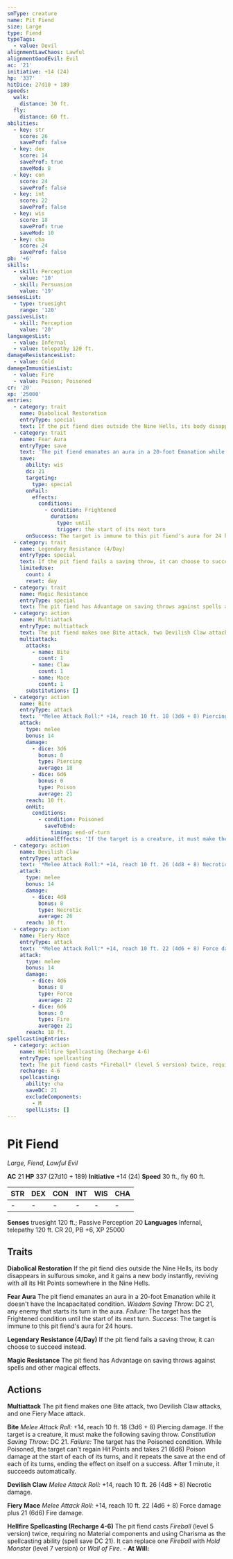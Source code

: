 ```yaml
---
smType: creature
name: Pit Fiend
size: Large
type: Fiend
typeTags:
  - value: Devil
alignmentLawChaos: Lawful
alignmentGoodEvil: Evil
ac: '21'
initiative: +14 (24)
hp: '337'
hitDice: 27d10 + 189
speeds:
  walk:
    distance: 30 ft.
  fly:
    distance: 60 ft.
abilities:
  - key: str
    score: 26
    saveProf: false
  - key: dex
    score: 14
    saveProf: true
    saveMod: 8
  - key: con
    score: 24
    saveProf: false
  - key: int
    score: 22
    saveProf: false
  - key: wis
    score: 18
    saveProf: true
    saveMod: 10
  - key: cha
    score: 24
    saveProf: false
pb: '+6'
skills:
  - skill: Perception
    value: '10'
  - skill: Persuasion
    value: '19'
sensesList:
  - type: truesight
    range: '120'
passivesList:
  - skill: Perception
    value: '20'
languagesList:
  - value: Infernal
  - value: telepathy 120 ft.
damageResistancesList:
  - value: Cold
damageImmunitiesList:
  - value: Fire
  - value: Poison; Poisoned
cr: '20'
xp: '25000'
entries:
  - category: trait
    name: Diabolical Restoration
    entryType: special
    text: If the pit fiend dies outside the Nine Hells, its body disappears in sulfurous smoke, and it gains a new body instantly, reviving with all its Hit Points somewhere in the Nine Hells.
  - category: trait
    name: Fear Aura
    entryType: save
    text: 'The pit fiend emanates an aura in a 20-foot Emanation while it doesn''t have the Incapacitated condition. *Wisdom Saving Throw*: DC 21, any enemy that starts its turn in the aura. *Failure:*  The target has the Frightened condition until the start of its next turn. *Success:*  The target is immune to this pit fiend''s aura for 24 hours.'
    save:
      ability: wis
      dc: 21
      targeting:
        type: special
      onFail:
        effects:
          conditions:
            - condition: Frightened
              duration:
                type: until
                trigger: the start of its next turn
      onSuccess: The target is immune to this pit fiend's aura for 24 hours.
  - category: trait
    name: Legendary Resistance (4/Day)
    entryType: special
    text: If the pit fiend fails a saving throw, it can choose to succeed instead.
    limitedUse:
      count: 4
      reset: day
  - category: trait
    name: Magic Resistance
    entryType: special
    text: The pit fiend has Advantage on saving throws against spells and other magical effects.
  - category: action
    name: Multiattack
    entryType: multiattack
    text: The pit fiend makes one Bite attack, two Devilish Claw attacks, and one Fiery Mace attack.
    multiattack:
      attacks:
        - name: Bite
          count: 1
        - name: Claw
          count: 1
        - name: Mace
          count: 1
      substitutions: []
  - category: action
    name: Bite
    entryType: attack
    text: '*Melee Attack Roll:* +14, reach 10 ft. 18 (3d6 + 8) Piercing damage. If the target is a creature, it must make the following saving throw. *Constitution Saving Throw*: DC 21. *Failure:*  The target has the Poisoned condition. While Poisoned, the target can''t regain Hit Points and takes 21 (6d6) Poison damage at the start of each of its turns, and it repeats the save at the end of each of its turns, ending the effect on itself on a success. After 1 minute, it succeeds automatically.'
    attack:
      type: melee
      bonus: 14
      damage:
        - dice: 3d6
          bonus: 8
          type: Piercing
          average: 18
        - dice: 6d6
          bonus: 0
          type: Poison
          average: 21
      reach: 10 ft.
      onHit:
        conditions:
          - condition: Poisoned
            saveToEnd:
              timing: end-of-turn
      additionalEffects: 'If the target is a creature, it must make the following saving throw. *Constitution Saving Throw*: DC 21. *Failure:*  The target has the Poisoned condition. While Poisoned, the target can''t regain Hit Points and takes 21 (6d6) Poison damage at the start of each of its turns, and it repeats the save at the end of each of its turns, ending the effect on itself on a success. After 1 minute, it succeeds automatically.'
  - category: action
    name: Devilish Claw
    entryType: attack
    text: '*Melee Attack Roll:* +14, reach 10 ft. 26 (4d8 + 8) Necrotic damage.'
    attack:
      type: melee
      bonus: 14
      damage:
        - dice: 4d8
          bonus: 8
          type: Necrotic
          average: 26
      reach: 10 ft.
  - category: action
    name: Fiery Mace
    entryType: attack
    text: '*Melee Attack Roll:* +14, reach 10 ft. 22 (4d6 + 8) Force damage plus 21 (6d6) Fire damage.'
    attack:
      type: melee
      bonus: 14
      damage:
        - dice: 4d6
          bonus: 8
          type: Force
          average: 22
        - dice: 6d6
          bonus: 0
          type: Fire
          average: 21
      reach: 10 ft.
spellcastingEntries:
  - category: action
    name: Hellfire Spellcasting (Recharge 4-6)
    entryType: spellcasting
    text: The pit fiend casts *Fireball* (level 5 version) twice, requiring no Material components and using Charisma as the spellcasting ability (spell save DC 21). It can replace one *Fireball* with *Hold Monster* (level 7 version) or *Wall of Fire*. - **At Will:**
    recharge: 4-6
    spellcasting:
      ability: cha
      saveDC: 21
      excludeComponents:
        - M
      spellLists: []
---
```


# Pit Fiend
*Large, Fiend, Lawful Evil*

**AC** 21
**HP** 337 (27d10 + 189)
**Initiative** +14 (24)
**Speed** 30 ft., fly 60 ft.

| STR | DEX | CON | INT | WIS | CHA |
| --- | --- | --- | --- | --- | --- |
| - | - | - | - | - | - |

**Senses** truesight 120 ft.; Passive Perception 20
**Languages** Infernal, telepathy 120 ft.
CR 20, PB +6, XP 25000

## Traits

**Diabolical Restoration**
If the pit fiend dies outside the Nine Hells, its body disappears in sulfurous smoke, and it gains a new body instantly, reviving with all its Hit Points somewhere in the Nine Hells.

**Fear Aura**
The pit fiend emanates an aura in a 20-foot Emanation while it doesn't have the Incapacitated condition. *Wisdom Saving Throw*: DC 21, any enemy that starts its turn in the aura. *Failure:*  The target has the Frightened condition until the start of its next turn. *Success:*  The target is immune to this pit fiend's aura for 24 hours.

**Legendary Resistance (4/Day)**
If the pit fiend fails a saving throw, it can choose to succeed instead.

**Magic Resistance**
The pit fiend has Advantage on saving throws against spells and other magical effects.

## Actions

**Multiattack**
The pit fiend makes one Bite attack, two Devilish Claw attacks, and one Fiery Mace attack.

**Bite**
*Melee Attack Roll:* +14, reach 10 ft. 18 (3d6 + 8) Piercing damage. If the target is a creature, it must make the following saving throw. *Constitution Saving Throw*: DC 21. *Failure:*  The target has the Poisoned condition. While Poisoned, the target can't regain Hit Points and takes 21 (6d6) Poison damage at the start of each of its turns, and it repeats the save at the end of each of its turns, ending the effect on itself on a success. After 1 minute, it succeeds automatically.

**Devilish Claw**
*Melee Attack Roll:* +14, reach 10 ft. 26 (4d8 + 8) Necrotic damage.

**Fiery Mace**
*Melee Attack Roll:* +14, reach 10 ft. 22 (4d6 + 8) Force damage plus 21 (6d6) Fire damage.

**Hellfire Spellcasting (Recharge 4-6)**
The pit fiend casts *Fireball* (level 5 version) twice, requiring no Material components and using Charisma as the spellcasting ability (spell save DC 21). It can replace one *Fireball* with *Hold Monster* (level 7 version) or *Wall of Fire*. - **At Will:**
